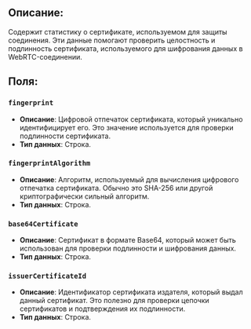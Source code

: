 ## Описание: 

Содержит статистику о сертификате, используемом для защиты соединения. Эти данные помогают проверить целостность и подлинность сертификата, используемого для шифрования данных в WebRTC-соединении.

## Поля:

### `fingerprint`

- **Описание**: Цифровой отпечаток сертификата, который уникально идентифицирует его. Это значение используется для проверки подлинности сертификата.
- **Тип данных**: Строка.

### `fingerprintAlgorithm`

- **Описание**: Алгоритм, используемый для вычисления цифрового отпечатка сертификата. Обычно это SHA-256 или другой криптографически сильный алгоритм.
- **Тип данных**: Строка.

### `base64Certificate`

- **Описание**: Сертификат в формате Base64, который может быть использован для проверки подлинности и шифрования данных.
- **Тип данных**: Строка.

### `issuerCertificateId`

- **Описание**: Идентификатор сертификата издателя, который выдал данный сертификат. Это полезно для проверки цепочки сертификатов и подтверждения их подлинности.
- **Тип данных**: Строка.
